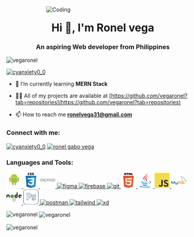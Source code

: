 <img align="right" alt="Coding" width="400" margin-top="20px" src="https://media.tenor.com/I3RjM4xQO0kAAAAi/monitors-typing.gif">
<h1 align="center">Hi 👋, I'm Ronel vega</h1>
<h3 align="center">An aspiring Web developer from Philippines</h3>

<p align="left"> <img src="https://komarev.com/ghpvc/?username=vegaronel&label=Profile%20views&color=0e75b6&style=flat" alt="vegaronel" /> </p>

<p align="left"> <a href="https://twitter.com/cyanxiety0_0" target="blank"><img src="https://img.shields.io/twitter/follow/cyanxiety0_0?logo=twitter&style=for-the-badge" alt="cyanxiety0_0" /></a> </p>

- 🌱 I’m currently learning **MERN Stack**

- 👨‍💻 All of my projects are available at [https://github.com/vegaronel?tab=repositories](https://github.com/vegaronel?tab=repositories)

- 📫 How to reach me **ronelvega31@gmail.com**

<h3 align="left">Connect with me:</h3>
<p align="left">
<a href="https://twitter.com/cyanxiety0_0" target="blank"><img align="center" src="https://raw.githubusercontent.com/rahuldkjain/github-profile-readme-generator/master/src/images/icons/Social/twitter.svg" alt="cyanxiety0_0" height="30" width="40" /></a>
<a href="https://fb.com/ronel gabo vega" target="blank"><img align="center" src="https://raw.githubusercontent.com/rahuldkjain/github-profile-readme-generator/master/src/images/icons/Social/facebook.svg" alt="ronel gabo vega" height="30" width="40" /></a>
</p>

<h3 align="left">Languages and Tools:</h3>
<p align="left"> <a href="https://developer.android.com" target="_blank" rel="noreferrer"> <img src="https://raw.githubusercontent.com/devicons/devicon/master/icons/android/android-original-wordmark.svg" alt="android" width="40" height="40"/> </a> <a href="https://www.w3schools.com/css/" target="_blank" rel="noreferrer"> <img src="https://raw.githubusercontent.com/devicons/devicon/master/icons/css3/css3-original-wordmark.svg" alt="css3" width="40" height="40"/> </a> <a href="https://expressjs.com" target="_blank" rel="noreferrer"> <img src="https://raw.githubusercontent.com/devicons/devicon/master/icons/express/express-original-wordmark.svg" alt="express" width="40" height="40"/> </a> <a href="https://www.figma.com/" target="_blank" rel="noreferrer"> <img src="https://www.vectorlogo.zone/logos/figma/figma-icon.svg" alt="figma" width="40" height="40"/> </a> <a href="https://firebase.google.com/" target="_blank" rel="noreferrer"> <img src="https://www.vectorlogo.zone/logos/firebase/firebase-icon.svg" alt="firebase" width="40" height="40"/> </a> <a href="https://git-scm.com/" target="_blank" rel="noreferrer"> <img src="https://www.vectorlogo.zone/logos/git-scm/git-scm-icon.svg" alt="git" width="40" height="40"/> </a> <a href="https://www.w3.org/html/" target="_blank" rel="noreferrer"> <img src="https://raw.githubusercontent.com/devicons/devicon/master/icons/html5/html5-original-wordmark.svg" alt="html5" width="40" height="40"/> </a> <a href="https://www.java.com" target="_blank" rel="noreferrer"> <img src="https://raw.githubusercontent.com/devicons/devicon/master/icons/java/java-original.svg" alt="java" width="40" height="40"/> </a> <a href="https://developer.mozilla.org/en-US/docs/Web/JavaScript" target="_blank" rel="noreferrer"> <img src="https://raw.githubusercontent.com/devicons/devicon/master/icons/javascript/javascript-original.svg" alt="javascript" width="40" height="40"/> </a> <a href="https://www.mysql.com/" target="_blank" rel="noreferrer"> <img src="https://raw.githubusercontent.com/devicons/devicon/master/icons/mysql/mysql-original-wordmark.svg" alt="mysql" width="40" height="40"/> </a> <a href="https://nodejs.org" target="_blank" rel="noreferrer"> <img src="https://raw.githubusercontent.com/devicons/devicon/master/icons/nodejs/nodejs-original-wordmark.svg" alt="nodejs" width="40" height="40"/> </a> <a href="https://www.photoshop.com/en" target="_blank" rel="noreferrer"> <img src="https://raw.githubusercontent.com/devicons/devicon/master/icons/photoshop/photoshop-line.svg" alt="photoshop" width="40" height="40"/> </a> <a href="https://postman.com" target="_blank" rel="noreferrer"> <img src="https://www.vectorlogo.zone/logos/getpostman/getpostman-icon.svg" alt="postman" width="40" height="40"/> </a> <a href="https://tailwindcss.com/" target="_blank" rel="noreferrer"> <img src="https://www.vectorlogo.zone/logos/tailwindcss/tailwindcss-icon.svg" alt="tailwind" width="40" height="40"/> </a> <a href="https://www.adobe.com/products/xd.html" target="_blank" rel="noreferrer"> <img src="https://cdn.worldvectorlogo.com/logos/adobe-xd.svg" alt="xd" width="40" height="40"/> </a> </p>

<p><img align="left" src="https://github-readme-stats.vercel.app/api/top-langs?username=vegaronel&show_icons=true&locale=en&layout=compact" alt="vegaronel" /></p>

<p>&nbsp;<img align="center" src="https://github-readme-stats.vercel.app/api?username=vegaronel&show_icons=true&locale=en" alt="vegaronel" /></p>

<p><img align="center" src="https://github-readme-streak-stats.herokuapp.com/?user=vegaronel&" alt="vegaronel" /></p>
